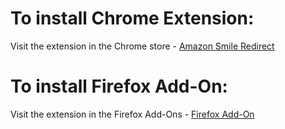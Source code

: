 # To install Chrome Extension:

Visit the extension in the Chrome store - [Amazon Smile Redirect](https://chrome.google.com/webstore/detail/amazon-smile-redirect/ejglonclnjogoiegggjjcpapffbnangg)

# To install Firefox Add-On:

Visit the extension in the Firefox Add-Ons - [Firefox Add-On](https://addons.mozilla.org/en-US/firefox/addon/amazon_smile_redirect/)
